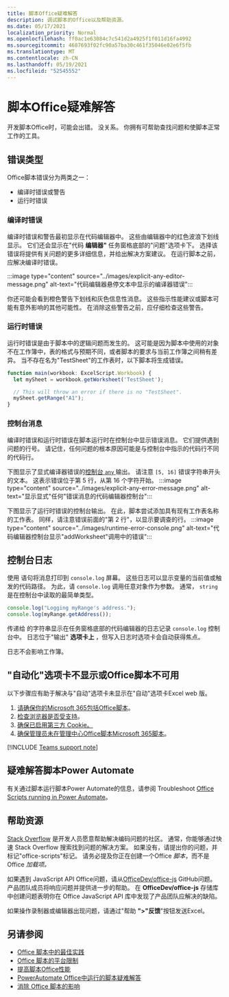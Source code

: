 ```yaml
---
title: 脚本Office疑难解答
description: 调试脚本的Office以及帮助资源。
ms.date: 05/17/2021
localization_priority: Normal
ms.openlocfilehash: ff0ac1e63084c7c541d2a4925f1f011d16fa4992
ms.sourcegitcommit: 4687693f02fc90a57ba30c461f35046e02e6f5fb
ms.translationtype: MT
ms.contentlocale: zh-CN
ms.lasthandoff: 05/19/2021
ms.locfileid: "52545552"
---
```

# <a name="troubleshoot-office-scripts"></a>脚本Office疑难解答

开发脚本Office时，可能会出错。 没关系。 你拥有可帮助查找问题和使脚本正常工作的工具。

## <a name="types-of-errors"></a>错误类型

Office脚本错误分为两类之一：

* 编译时错误或警告
* 运行时错误

### <a name="compile-time-errors"></a>编译时错误

编译时错误和警告最初显示在代码编辑器中。 这些由编辑器中的红色波浪下划线显示。 它们还会显示在"代码 **编辑器"** 任务窗格底部的"问题"选项卡下。 选择该错误将提供有关问题的更多详细信息，并给出解决方案建议。 在运行脚本之前，应解决编译时错误。

:::image type="content" source="../images/explicit-any-editor-message.png" alt-text="代码编辑器悬停文本中显示的编译器错误":::

你还可能会看到橙色警告下划线和灰色信息性消息。 这些指示性能建议或脚本可能有意外影响的其他可能性。 在消除这些警告之前，应仔细检查这些警告。

### <a name="runtime-errors"></a>运行时错误

运行时错误是由于脚本中的逻辑问题而发生的。 这可能是因为脚本中使用的对象不在工作簿中，表的格式与预期不同，或者脚本的要求与当前工作簿之间稍有差异。 当不存在名为"TestSheet"的工作表时，以下脚本将生成错误。

```TypeScript
function main(workbook: ExcelScript.Workbook) {
  let mySheet = workbook.getWorksheet('TestSheet');

  // This will throw an error if there is no "TestSheet".
  mySheet.getRange("A1");
}
```

### <a name="console-messages"></a>控制台消息

编译时错误和运行时错误在脚本运行时在控制台中显示错误消息。 它们提供遇到问题的行号。 请记住，任何问题的根本原因可能是与控制台中指示的代码行不同的代码行。

下图显示了显式编译器错误的[控制台 `any` ](../develop/typescript-restrictions.md)输出。 请注意 `[5, 16]` 错误字符串开头的文本。 这表示错误位于第 5 行，从第 16 个字符开始。
:::image type="content" source="../images/explicit-any-error-message.png" alt-text="显示显式&quot;任何&quot;错误消息的代码编辑器控制台":::

下图显示了运行时错误的控制台输出。 在此，脚本尝试添加具有现有工作表名称的工作表。 同样，请注意错误前面的"第 2 行"，以显示要调查的行。
:::image type="content" source="../images/runtime-error-console.png" alt-text="代码编辑器控制台显示&quot;addWorksheet&quot;调用中的错误":::

## <a name="console-logs"></a>控制台日志

使用 语句将消息打印到 `console.log` 屏幕。 这些日志可以显示变量的当前值或触发的代码路径。 为此，请 `console.log` 调用任意对象作为参数。 通常， `string` 是在控制台中读取的最简单类型。

```TypeScript
console.log("Logging myRange's address.");
console.log(myRange.getAddress());
```

传递给 的字符串显示在任务窗格底部的代码编辑器的日志记录 `console.log` 控制台中。 日志位于"输出" **选项卡上** ，但写入日志时选项卡会自动获得焦点。

日志不会影响工作簿。

## <a name="automate-tab-not-appearing-or-office-scripts-unavailable"></a>"自动化"选项卡不显示或Office脚本不可用

以下步骤应有助于解决与"自动"选项卡未显示在"自动"选项卡Excel web 版。

1. [请确保你的Microsoft 365包括Office脚本](../overview/excel.md#requirements)。
1. [检查浏览器是否受支持](platform-limits.md#browser-support)。
1. [确保已启用第三方 Cookie。](platform-limits.md#third-party-cookies)
1. [确保管理员未在管理中心Office脚本Microsoft 365脚本](/microsoft-365/admin/manage/manage-office-scripts-settings)。

[!INCLUDE [Teams support note](../includes/teams-support-note.md)]

## <a name="troubleshoot-scripts-in-power-automate"></a>疑难解答脚本Power Automate

有关通过脚本运行脚本Power Automate的信息，请参阅 Troubleshoot [Office Scripts running in Power Automate](power-automate-troubleshooting.md)。

## <a name="help-resources"></a>帮助资源

[Stack Overflow](https://stackoverflow.com/questions/tagged/office-scripts) 是开发人员愿意帮助解决编码问题的社区。 通常，你能够通过快速 Stack Overflow 搜索找到问题的解决方案。 如果没有，请提出你的问题，并标记"office-scripts"标记。 请务必提及你正在创建一个Office *脚本*，而不是Office *加载项。*

如果遇到 JavaScript API Office问题，请从[OfficeDev/office-js](https://github.com/OfficeDev/office-js) GitHub问题。 产品团队成员将响应问题并提供进一步的帮助。 在 **OfficeDev/office-js** 存储库中创建问题表明你在 Office JavaScript API 库中发现了产品团队应解决的缺陷。

如果操作录制器或编辑器出现问题，请通过"帮助 **">"反馈**"按钮发送Excel。

## <a name="see-also"></a>另请参阅

- [Office 脚本中的最佳实践](../develop/best-practices.md)
- [Office 脚本的平台限制](platform-limits.md)
- [提高脚本Office性能](../develop/web-client-performance.md)
- [PowerAutomate Office中运行的脚本疑难解答](power-automate-troubleshooting.md)
- [消除 Office 脚本的影响](undo.md)
